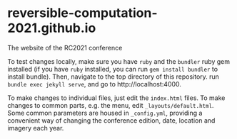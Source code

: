 # reversible-computation-2021.github.io
The website of the RC2021 conference

To test changes locally, make sure you have `ruby` and the `bundler` ruby gem installed (if you have `ruby` installed, you can run `gem install bundler` to install bundle). Then, navigate to the top directory of this repository. run `bundle exec jekyll serve`, and go to http://localhost:4000.

To make changes to individual files, just edit the `index.html` files. To make changes to common parts, e.g. the menu, edit `_layouts/default.html`. Some common parameters are housed in `_config.yml`, providing a convenient way of changing the conference edition, date, location and imagery each year.
